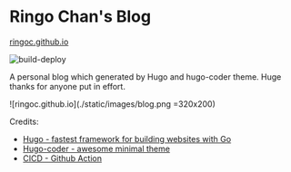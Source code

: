 # Ringo Chan's Blog 

[ringoc.github.io](https://ringoc.github.io)

![build-deploy](https://github.com/ringoc/blog/workflows/build-deploy/badge.svg)

A personal blog which generated by Hugo and hugo-coder theme. Huge thanks for anyone put in effort.

![ringoc.github.io](./static/images/blog.png =320x200)

Credits:
* [Hugo - fastest framework for building websites with Go](https://gohugo.io/)
* [Hugo-coder - awesome minimal theme](https://themes.gohugo.io/hugo-coder/) 
* [CICD - Github Action](https://ruddra.com/hugo-deploy-static-page-using-github-actions/#step-5-add-token-as-secret-in-github)
